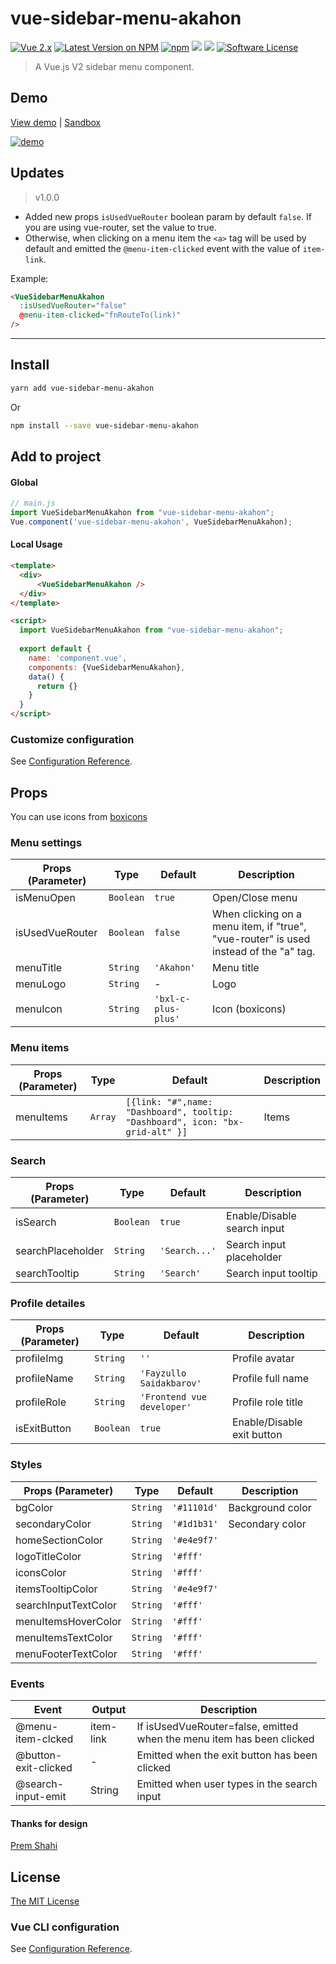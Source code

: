 # vue-sidebar-menu-akahon

[![Vue 2.x](https://img.shields.io/badge/vue-2.x-brightgreen.svg?style=flat-square)](https://vuejs.org)
[![Latest Version on NPM](https://img.shields.io/npm/v/vue-sidebar-menu-akahon.svg?style=flat-square&color)](https://www.npmjs.com/package/vue-sidebar-menu-akahon)
[![npm](https://img.shields.io/npm/dt/vue-sidebar-menu-akahon.svg?style=flat-square)](https://www.npmjs.com/package/vue-sidebar-menu-akahon)
![](https://img.shields.io/github/stars/akahon/vue-sidebar-menu-akahon.svg?style=flat-square&color) 
![](https://img.shields.io/github/forks/akahon/vue-sidebar-menu-akahon.svg?style=flat-square&color)
[![Software License](https://img.shields.io/badge/license-MIT-brightgreen.svg?style=flat-square)](LICENSE)

> A Vue.js V2 sidebar menu component. 
## Demo
[View demo](https://akahon.github.io/vue-sidebar-menu-akahon/) | [Sandbox](https://codesandbox.io/s/misty-architecture-hyuk5?file=/src/App.vue)

[![demo](https://raw.githubusercontent.com/akahon/vue-sidebar-menu-akahon/demo/src/assets/img/demo.gif)](https://akahon.github.io/vue-sidebar-menu-akahon/)

## Updates

> v1.0.0 
- Added new props `isUsedVueRouter` boolean param by default `false`. If you are using vue-router, set the value to true. 
- Otherwise, when clicking on a menu item the `<a>` tag will be used by default and emitted the `@menu-item-clicked` event with the value of `item-link`. 

Example:
```html
<VueSidebarMenuAkahon
  :isUsedVueRouter="false"
  @menu-item-clicked="fnRouteTo(link)"
/>
```

------------

## Install

```bash
yarn add vue-sidebar-menu-akahon
```

Or

```bash
npm install --save vue-sidebar-menu-akahon
```

## Add to project

#### Global
```js
// main.js
import VueSidebarMenuAkahon from "vue-sidebar-menu-akahon";
Vue.component('vue-sidebar-menu-akahon', VueSidebarMenuAkahon);
```

#### Local Usage

```html
<template>
  <div>
      <VueSidebarMenuAkahon />
  </div>
</template>

<script>
  import VueSidebarMenuAkahon from "vue-sidebar-menu-akahon";
  
  export default {
    name: 'component.vue',
    components: {VueSidebarMenuAkahon},
    data() {
      return {}
    }
  }
</script>
```
<!-- ## Project setup
```
npm install
```

### Compiles and hot-reloads for development
```
npm run serve
```

### Compiles and minifies for production
```
npm run build
```

### Lints and fixes files
```
npm run lint
``` -->

### Customize configuration
See [Configuration Reference](https://cli.vuejs.org/config/).

## Props
You can use icons from [boxicons](https://boxicons.com/)
### Menu settings

Props (Parameter) | Type | Default | Description
--------- | ---- | ------- | -----------
isMenuOpen | `Boolean` | `true` | Open/Close menu
isUsedVueRouter | `Boolean` | `false` | When clicking on a menu item, if "true", "vue-router" is used instead of the "a" tag.
menuTitle | `String` | `'Akahon'` | Menu title 
menuLogo | `String` | - | Logo
menuIcon | `String` | `'bxl-c-plus-plus'` | Icon (boxicons)

### Menu items

Props (Parameter) | Type | Default | Description
--------- | ---- | ------- | -----------
menuItems | `Array` | `[{link: "#",name: "Dashboard", tooltip: "Dashboard", icon: "bx-grid-alt" }]` | Items

### Search

Props (Parameter) | Type | Default | Description
--------- | ---- | ------- | -----------
isSearch | `Boolean` | `true` | Enable/Disable search input
searchPlaceholder | `String` | `'Search...'` | Search input placeholder
searchTooltip | `String` | `'Search'` | Search input tooltip

### Profile detailes

Props (Parameter) | Type | Default | Description
--------- | ---- | ------- | -----------
profileImg | `String` | `''` | Profile avatar
profileName | `String` | `'Fayzullo Saidakbarov'` | Profile full name
profileRole | `String` | `'Frontend vue developer'` | Profile role title
isExitButton | `Boolean` | `true` | Enable/Disable exit button

### Styles

Props (Parameter) | Type | Default | Description
--------- | ---- | ------- | -----------
bgColor | `String` | `'#11101d'` | Background color
secondaryColor | `String` | `'#1d1b31'` | Secondary color
homeSectionColor | `String` | `'#e4e9f7'` | 
logoTitleColor | `String` | `'#fff'` | 
iconsColor | `String` | `'#fff'` | 
itemsTooltipColor | `String` | `'#e4e9f7'` | 
searchInputTextColor | `String` | `'#fff'` | 
menuItemsHoverColor | `String` | `'#fff'` | 
menuItemsTextColor | `String` | `'#fff'` | 
menuFooterTextColor | `String` | `'#fff'` | 

### Events

Event | Output |  Description
--------- | ---- | -----------
@menu-item-clcked | item-link | If isUsedVueRouter=false, emitted when the menu item has been clicked
@button-exit-clicked | - | Emitted when the exit button has been clicked
@search-input-emit | String | Emitted when user types in the search input

#### Thanks for design
[Prem Shahi](https://www.codinglabweb.com/2021/04/responsive-side-navigation-bar-in-html.html)

## License
[The MIT License](http://opensource.org/licenses/MIT)

### Vue CLI configuration
See [Configuration Reference](https://cli.vuejs.org/config/).
